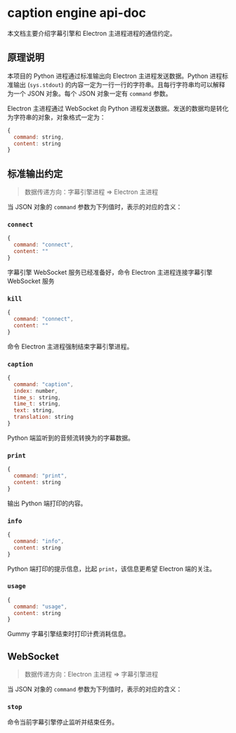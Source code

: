 # caption engine api-doc

本文档主要介绍字幕引擎和 Electron 主进程进程的通信约定。

## 原理说明

本项目的 Python 进程通过标准输出向 Electron 主进程发送数据。Python 进程标准输出 (`sys.stdout`) 的内容一定为一行一行的字符串。且每行字符串均可以解释为一个 JSON 对象。每个 JSON 对象一定有 `command` 参数。

Electron 主进程通过 WebSocket 向 Python 进程发送数据。发送的数据均是转化为字符串的对象，对象格式一定为：

```js
{
  command: string,
  content: string
}
```

## 标准输出约定

> 数据传递方向：字幕引擎进程 => Electron 主进程

当 JSON 对象的 `command` 参数为下列值时，表示的对应的含义：

### `connect`

```js
{
  command: "connect",
  content: ""
}
```

字幕引擎 WebSocket 服务已经准备好，命令 Electron 主进程连接字幕引擎 WebSocket 服务

### `kill`

```js
{
  command: "connect",
  content: ""
}
```

命令 Electron 主进程强制结束字幕引擎进程。

### `caption`

```js
{
  command: "caption",
  index: number,
  time_s: string,
  time_t: string,
  text: string,
  translation: string
}
```

Python 端监听到的音频流转换为的字幕数据。

### `print`

```js
{
  command: "print",
  content: string
}
```

输出 Python 端打印的内容。

### `info`

```js
{
  command: "info",
  content: string
}
```

Python 端打印的提示信息，比起 `print`，该信息更希望 Electron 端的关注。

### `usage`

```js
{
  command: "usage",
  content: string
}
```

Gummy 字幕引擎结束时打印计费消耗信息。

## WebSocket

> 数据传递方向：Electron 主进程 => 字幕引擎进程

当 JSON 对象的 `command` 参数为下列值时，表示的对应的含义：

### `stop`

命令当前字幕引擎停止监听并结束任务。